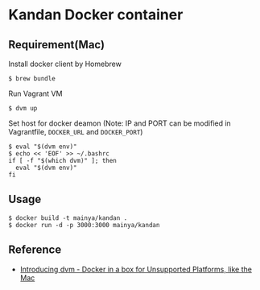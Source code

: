 # Kandan Docker container

## Requirement(Mac)

Install docker client by Homebrew

```
$ brew bundle
```

Run Vagrant VM

```
$ dvm up
```

Set host for docker deamon (Note: IP and PORT can be modified in Vagrantfile, `DOCKER_URL` and `DOCKER_PORT`)

```
$ eval "$(dvm env)"
$ echo << 'EOF' >> ~/.bashrc
if [ -f "$(which dvm)" ]; then
  eval "$(dvm env)"
fi
```

## Usage

```
$ docker build -t mainya/kandan .
$ docker run -d -p 3000:3000 mainya/kandan
```


## Reference

- [Introducing dvm - Docker in a box for Unsupported Platforms, like the Mac](http://hw-ops.com/blog/2014/01/07/introducing-dvm-docker-in-a-box-for-unsupported-platforms/)
